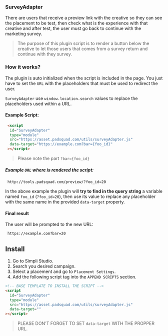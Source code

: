 ### SurveyAdapter

There are users that receive a preview link with the creative so they can see the placement
to be test, then check what is the experience with that creative and after test, the user must go back to continue with the marketing survey.

> The purpose of this plugin script is to render a button below the creative to let those users
> that comes from a survey return and continue with they survey.

### How it works?

The plugin is auto initialized when the script is included in the page. You just have to set the `URL` with the placeholders that must be used to redirect the user.

`SurveyAdapter` use `window.location.search` values to replace the placeholders used within a URL.

#### Example Script:
 ```html
  <script
   id="SurveyAdapter"
   type="module"
   src="https://asset.padsquad.com/utils/surveyAdapter.js"
   data-target="https://example.com?bar={foo_id}"
  ></script>
 ```
> Please note the part `?bar={foo_id}`
##### Example `URL` where is rendered the script:
 ```text
  http://tools.padsquad.com/preview/?foo_id=20
  ```
In the above example the plugin will **try to find in the query string** a variable named `foo_id` (`?foo_id=20`), then use its value to replace any placeholder with the same name in the provided `data-target` property.
#### Final result
The user will be prompted to the new URL:
 ```text
  https://example.com?bar=20
 ```

## Install
1. Go to Simpli Studio.
2. Search you desired campaign.
3. Select a placement and go to `Placement Settings`.
4. Add the following script tag into the `APPEND SCRIPTS` section.

```html
<!-- BASE TEMPLATE TO INSTALL THE SCRIPT -->
<script
  id="SurveyAdapter"
  type="module"
  src="https://asset.padsquad.com/utils/surveyAdapter.js"
  data-target=""
></script>
```
> PLEASE DON'T FORGET TO SET  `data-target` WITH THE PROPPER URL.
